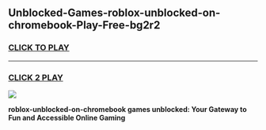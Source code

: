 
## Unblocked-Games-roblox-unblocked-on-chromebook-Play-Free-bg2r2
<h3>
<a href="https://premium76.site?title=roblox-unblocked-on-chromebook&ref=10A">CLICK TO PLAY</a></h3>
<hr>

<h3>
<a href="https://premium76.site?title=roblox-unblocked-on-chromebook&ref=10A">CLICK 2 PLAY</a>
  
</h3>

<a href="https://premium76.site?title=roblox-unblocked-on-chromebook&ref=10A"><img src="https://clearcache.store/games.png"></a>


**roblox-unblocked-on-chromebook games unblocked: Your Gateway to Fun and Accessible Online Gaming**
